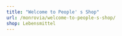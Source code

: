 ```yaml
---
title: "Welcome to People' s Shop"
url: /monrovia/welcome-to-people-s-shop/
shop: Lebensmittel
---
```

